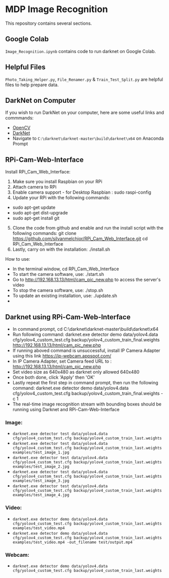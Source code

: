 # MDP Image Recognition
This repository contains several sections.

## Google Colab
`Image_Recognition.ipynb` contains code to run darknet on Google Colab.

## Helpful Files
`Photo_Taking_Helper.py`, `File_Renamer.py` & `Train_Test_Split.py` are helpful files to help prepare data.

## DarkNet on Computer
If you wish to run DarkNet on your computer, here are some useful links and commmands:

- [OpenCV](https://www.youtube.com/watch?v=YsmhKar8oOc)
- [DarkNet](https://www.youtube.com/watch?v=FE2GBeKuqpc)
- Navigate to `C:\darknet\darknet-master\build\darknet\x64` on Anaconda Prompt

## RPi-Cam-Web-Interface
Install RPi_Cam_Web_Interface:
1. Make sure you install Raspbian on your RPi
2. Attach camera to RPi
3. Enable camera support - for Desktop Raspbian : sudo raspi-config
4. Update your RPi with the following commands: 
- sudo apt-get update
- sudo apt-get dist-upgrade
- sudo apt-get install git
5. Clone the code from github and enable and run the install script with the following commands: git clone https://github.com/silvanmelchior/RPi_Cam_Web_Interface.git
cd RPi_Cam_Web_Interface
6. Lastly, carry on with the installation: ./install.sh

How to use:
- In the terminal window, cd RPi_Cam_Web_Interface
- To start the camera software, use: ./start.sh
- Go to http://192.168.13.13/html/cam_pic_new.php to access the server's video
- To stop the camera software, use: ./stop.sh
- To update an existing installation, use: ./update.sh
- 
## Darknet using RPi-Cam-Web-Interface
- In command prompt, cd C:\darknet\darknet-master\build\darknet\x64
- Run following command: darknet.exe detector demo data/yolov4.data cfg/yolov4_custom_test.cfg backup/yolov4_custom_train_final.weights http://192.168.13.13/html/cam_pic_new.php
- If running aboved command is unsuccessful, install IP Camera Adapter using this link https://ip-webcam.appspot.com/
- In IP Camera Adapter, set Camera feed URL to : http://192.168.13.13/html/cam_pic_new.php
- Set video size as 640x480 as darknet only allowed 640x480
- Once both done, click 'Apply' then 'OK'
- Lastly repeat the first step in command prompt, then run the following command: darknet.exe detector demo data/yolov4.data cfg/yolov4_custom_test.cfg backup/yolov4_custom_train_final.weights -c 1
- The real-time image recognition stream with bounding boxes should be running using Darknet and RPi-Cam-Web-Interface

### Image:
- `darknet.exe detector test data/yolov4.data cfg/yolov4_custom_test.cfg backup/yolov4_custom_train_last.weights`
- `darknet.exe detector test data/yolov4.data cfg/yolov4_custom_test.cfg backup/yolov4_custom_train_last.weights examples/test_image_1.jpg`
- `darknet.exe detector test data/yolov4.data cfg/yolov4_custom_test.cfg backup/yolov4_custom_train_last.weights examples/test_image_2.jpg`
- `darknet.exe detector test data/yolov4.data cfg/yolov4_custom_test.cfg backup/yolov4_custom_train_last.weights examples/test_image_3.jpg`
- `darknet.exe detector test data/yolov4.data cfg/yolov4_custom_test.cfg backup/yolov4_custom_train_last.weights examples/test_image_4.jpg`

### Video:
- `darknet.exe detector demo data/yolov4.data cfg/yolov4_custom_test.cfg backup/yolov4_custom_train_last.weights examples/test_video.mp4`
- `darknet.exe detector demo data/yolov4.data cfg/yolov4_custom_test.cfg backup/yolov4_custom_train_last.weights examples/test_video.mp4 -out_filename test/output.mp4`

### Webcam:
- `darknet.exe detector demo data/yolov4.data cfg/yolov4_custom_test.cfg backup/yolov4_custom_train_last.weights`

